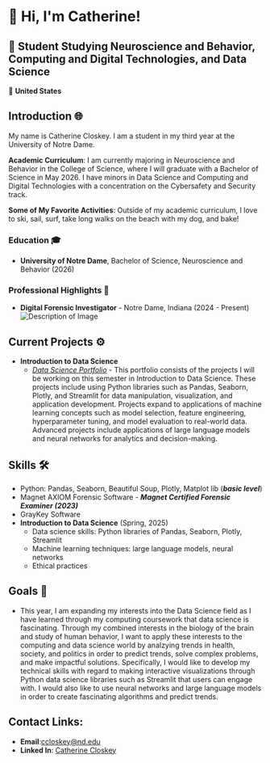 # 👋 Hi, I'm Catherine!

## 🚀 Student Studying Neuroscience and Behavior, Computing and Digital Technologies, and Data Science

📍 **United States**  


## Introduction 🌐
My name is Catherine Closkey. I am a student in my third year at the University of Notre Dame. 

**Academic Curriculum**: I am currently majoring in Neuroscience and Behavior in the College of Science, where I will graduate with a Bachelor of Science in May 2026. I have minors in Data Science and Computing and Digital Technologies with a concentration on the Cybersafety and Security track. 

**Some of My Favorite Activities**: Outside of my academic curriculum, I love to ski, sail, surf, take long walks on the beach with my dog, and bake!

### Education 🎓
- **University of Notre Dame**, Bachelor of Science, Neuroscience and Behavior (2026)

### Professional Highlights 🌟
- **Digital Forensic Investigator** - Notre Dame, Indiana (2024 - Present)
![Description of Image](https://news.nd.edu/assets/330693/500x/cyber_crimes_unit_mc_feature.jpg)
       
## Current Projects ⚙️
- **Introduction to Data Science**
    - [*Data Science Portfolio*](https://github.com/ccloskey2/CLOSKEY-Data-Science-Portolio)
          - This portfolio consists of the projects I will be working on this semester in Introduction to Data Science. These projects include using Python libraries such as Pandas,                Seaborn, Plotly, and Streamlit for data manipulation, visualization, and application development. Projects expand to applications of machine learning concepts such as model             selection, feature engineering, hyperparameter tuning, and model evaluation to real-world data. Advanced projects include applications of large language models and                      neural networks for analytics and decision-making.  

## Skills 🛠️
   - Python: Pandas, Seaborn, Beautiful Soup, Plotly, Matplot lib (***basic level***)
   - Magnet AXIOM Forensic Software - ***Magnet Certified Forensic Examiner (2023)***
   - GrayKey Software
   - **Introduction to Data Science** (Spring, 2025)
        - Data science skills: Python libraries of Pandas, Seaborn, Plotly, Streamlit
        - Machine learning techniques: large language models, neural networks
        - Ethical practices

## Goals 🚀 
- This year, I am expanding my interests into the Data Science field  as I have learned through my computing coursework that data science is fascinating. Through my combined interests in the biology of the brain and study of human behavior, I want to apply these interests to the computing and data science world by analzying trends in health, society, and politics in order to predict trends, solve complex problems, and make impactful solutions. Specifically, I would like to develop my technical skills with regard to making interactive visualizations through Python data science libraries such as Streamlit that users can engage with. I would also like to use neural networks and large language models in order to create fascinating algorithms and predict trends. 
  
## Contact Links:  
- **Email**:[ccloskey@nd.edu](mailto:ccloskey@nd.edu)
- **Linked In**: [Catherine Closkey](https://www.linkedin.com/in/catherine-closkey-a1863b2ab)


